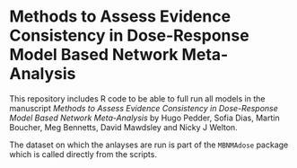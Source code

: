 # Methods to Assess Evidence Consistency in Dose-Response Model Based Network Meta-Analysis

This repository includes R code to be able to full run all models in the manuscript *Methods to Assess Evidence Consistency in Dose-Response Model Based Network Meta-Analysis* by Hugo Pedder, Sofia Dias, Martin Boucher, Meg Bennetts, David Mawdsley and Nicky J Welton.

The dataset on which the anlayses are run is part of the `MBNMAdose` package which is called directly from the scripts.
